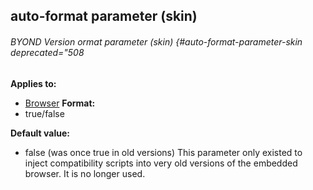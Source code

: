 ## auto-format parameter (skin) 
###### BYOND Version ormat parameter (skin) {#auto-format-parameter-skin deprecated="508
**Applies to:**
*   [Browser](/ref/%7Bskin%7D/control/browser.md) <!-- -->
**Format:**
*   true/false
<!-- -->
**Default value:**
*   false (was once true in old versions)
This parameter only existed to inject compatibility scripts into very
old versions of the embedded browser. It is no longer used.
